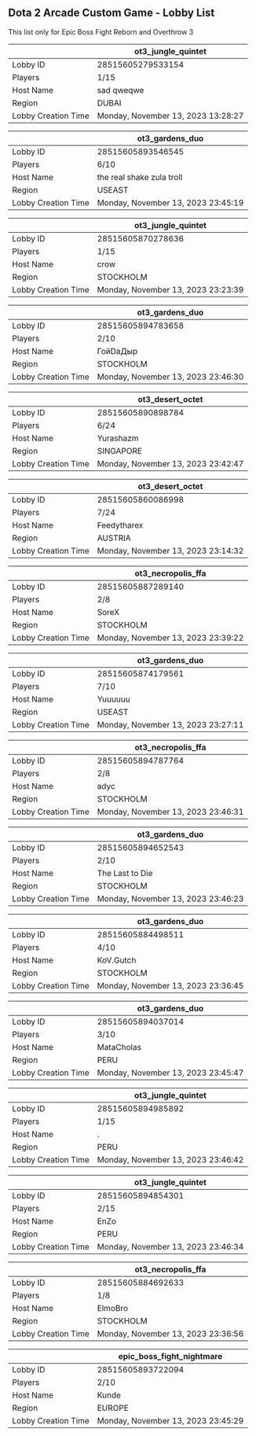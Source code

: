 ## Dota 2 Arcade Custom Game - Lobby List

This list only for Epic Boss Fight Reborn and Overthrow 3

|  | ot3_jungle_quintet |
| ------ | ------ |
| Lobby ID | 28515605279533154 |
| Players | 1/15 |
| Host Name | sad qweqwe |
| Region | DUBAI |
| Lobby Creation Time | Monday, November 13, 2023 13:28:27 |


|  | ot3_gardens_duo |
| ------ | ------ |
| Lobby ID | 28515605893546545 |
| Players | 6/10 |
| Host Name | the real shake zula troll |
| Region | USEAST |
| Lobby Creation Time | Monday, November 13, 2023 23:45:19 |


|  | ot3_jungle_quintet |
| ------ | ------ |
| Lobby ID | 28515605870278636 |
| Players | 1/15 |
| Host Name | crow |
| Region | STOCKHOLM |
| Lobby Creation Time | Monday, November 13, 2023 23:23:39 |


|  | ot3_gardens_duo |
| ------ | ------ |
| Lobby ID | 28515605894783658 |
| Players | 2/10 |
| Host Name | ГойDaДыр |
| Region | STOCKHOLM |
| Lobby Creation Time | Monday, November 13, 2023 23:46:30 |


|  | ot3_desert_octet |
| ------ | ------ |
| Lobby ID | 28515605890898784 |
| Players | 6/24 |
| Host Name | Yurashazm |
| Region | SINGAPORE |
| Lobby Creation Time | Monday, November 13, 2023 23:42:47 |


|  | ot3_desert_octet |
| ------ | ------ |
| Lobby ID | 28515605860086998 |
| Players | 7/24 |
| Host Name | Feedytharex |
| Region | AUSTRIA |
| Lobby Creation Time | Monday, November 13, 2023 23:14:32 |


|  | ot3_necropolis_ffa |
| ------ | ------ |
| Lobby ID | 28515605887289140 |
| Players | 2/8 |
| Host Name | SoreX |
| Region | STOCKHOLM |
| Lobby Creation Time | Monday, November 13, 2023 23:39:22 |


|  | ot3_gardens_duo |
| ------ | ------ |
| Lobby ID | 28515605874179561 |
| Players | 7/10 |
| Host Name | Yuuuuuu |
| Region | USEAST |
| Lobby Creation Time | Monday, November 13, 2023 23:27:11 |


|  | ot3_necropolis_ffa |
| ------ | ------ |
| Lobby ID | 28515605894787764 |
| Players | 2/8 |
| Host Name | adyc |
| Region | STOCKHOLM |
| Lobby Creation Time | Monday, November 13, 2023 23:46:31 |


|  | ot3_gardens_duo |
| ------ | ------ |
| Lobby ID | 28515605894652543 |
| Players | 2/10 |
| Host Name | The Last to Die |
| Region | STOCKHOLM |
| Lobby Creation Time | Monday, November 13, 2023 23:46:23 |


|  | ot3_gardens_duo |
| ------ | ------ |
| Lobby ID | 28515605884498511 |
| Players | 4/10 |
| Host Name | KoV.Gutch |
| Region | STOCKHOLM |
| Lobby Creation Time | Monday, November 13, 2023 23:36:45 |


|  | ot3_gardens_duo |
| ------ | ------ |
| Lobby ID | 28515605894037014 |
| Players | 3/10 |
| Host Name | MataCholas |
| Region | PERU |
| Lobby Creation Time | Monday, November 13, 2023 23:45:47 |


|  | ot3_jungle_quintet |
| ------ | ------ |
| Lobby ID | 28515605894985892 |
| Players | 1/15 |
| Host Name | . |
| Region | PERU |
| Lobby Creation Time | Monday, November 13, 2023 23:46:42 |


|  | ot3_jungle_quintet |
| ------ | ------ |
| Lobby ID | 28515605894854301 |
| Players | 2/15 |
| Host Name | EnZo |
| Region | PERU |
| Lobby Creation Time | Monday, November 13, 2023 23:46:34 |


|  | ot3_necropolis_ffa |
| ------ | ------ |
| Lobby ID | 28515605884692633 |
| Players | 1/8 |
| Host Name | ElmoBro |
| Region | STOCKHOLM |
| Lobby Creation Time | Monday, November 13, 2023 23:36:56 |


|  | epic_boss_fight_nightmare |
| ------ | ------ |
| Lobby ID | 28515605893722094 |
| Players | 2/10 |
| Host Name | Kunde |
| Region | EUROPE |
| Lobby Creation Time | Monday, November 13, 2023 23:45:29 |


